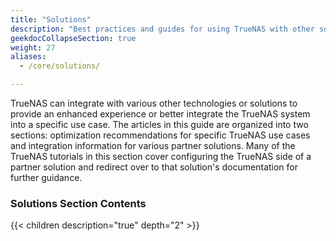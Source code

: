 ```yaml
---
title: "Solutions"
description: "Best practices and guides for using TrueNAS with other software solutions."
geekdocCollapseSection: true
weight: 27
aliases:
  - /core/solutions/

---
```


TrueNAS can integrate with various other technologies or solutions to provide an enhanced experience or better integrate the TrueNAS system into a specific use case.
The articles in this guide are organized into two sections: optimization recommendations for specific TrueNAS use cases and integration information for various partner solutions.
Many of the TrueNAS tutorials in this section cover configuring the TrueNAS side of a partner solution and redirect over to that solution's documentation for further guidance.

### Solutions Section Contents

{{< children description="true" depth="2" >}}
